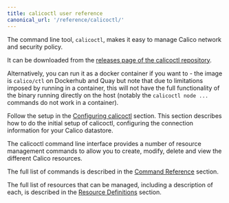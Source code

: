 ```yaml
---
title: calicoctl user reference
canonical_url: '/reference/calicoctl/'
---
```


The command line tool, `calicoctl`, makes it easy to manage Calico network
and security policy.

It can be downloaded from the [releases page of the 
calicoctl repository](https://github.com/projectcalico/calicoctl/releases/tag/v1.0.2).

Alternatively, you can run it as a docker container if you want to - the image 
is `calico/ctl` on Dockerhub and Quay but note that due to limitations imposed 
by running in a container, this will not have the full functionality of the 
binary running directly on the host (notably the `calicoctl node ...` commands 
do not work in a container).

Follow the setup in the [Configuring calicoctl]({{site.baseurl}}/{{page.version}}/reference/calicoctl/setup) section.
This section describes how to do the initial setup of calicoctl, configuring
the connection information for your Calico datastore.

The calicoctl command line interface provides a number of resource management
commands to allow you to create, modify, delete and view the different Calico
resources.

The full list of commands is described in the 
[Command Reference]({{site.baseurl}}/{{page.version}}/reference/calicoctl/commands/)
section.

The full list of resources that can be managed, including a description of each,
is described in the [Resource Definitions]({{site.baseurl}}/{{page.version}}/reference/calicoctl/resources/)
section.
